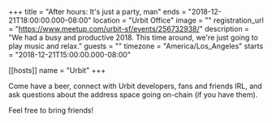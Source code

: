 +++
title = "After hours: It's just a party, man"
ends = "2018-12-21T18:00:00.000-08:00"
location = "Urbit Office"
image = ""
registration_url = "https://www.meetup.com/urbit-sf/events/256732938/"
description = "We had a busy and productive 2018. This time around, we're just going to play music and relax."
guests = ""
timezone = "America/Los_Angeles"
starts = "2018-12-21T15:00:00.000-08:00"

[[hosts]]
name = "Urbit"
+++

Come have a beer, connect with Urbit developers, fans and friends IRL, and ask questions about the address space going on-chain (if you have them).

Feel free to bring friends!
